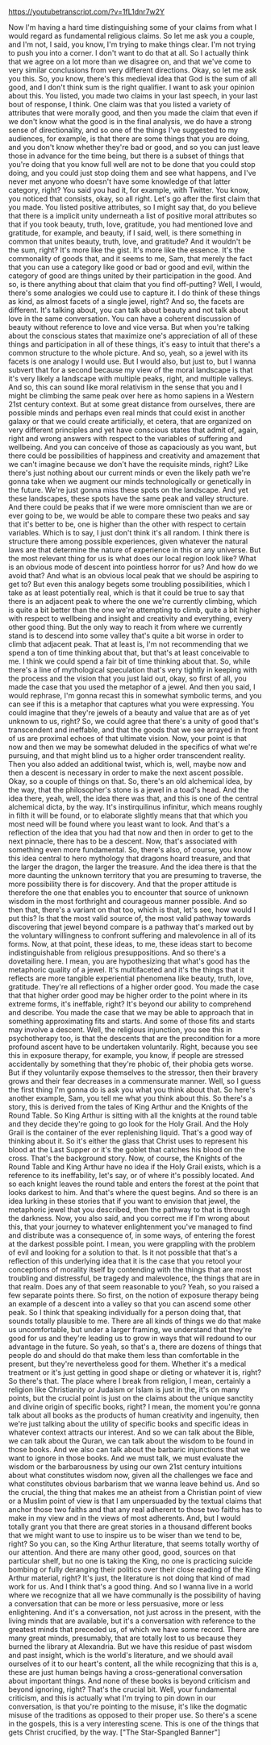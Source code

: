 https://youtubetranscript.com/?v=1fL1dnr7w2Y

 Now I'm having a hard time distinguishing some of your claims from what I would regard as fundamental religious claims. So let me ask you a couple, and I'm not, I said, you know, I'm trying to make things clear. I'm not trying to push you into a corner. I don't want to do that at all. So I actually think that we agree on a lot more than we disagree on, and that we've come to very similar conclusions from very different directions. Okay, so let me ask you this. So, you know, there's this medieval idea that God is the sum of all good, and I don't think sum is the right qualifier. I want to ask your opinion about this. You listed, you made two claims in your last speech, in your last bout of response, I think. One claim was that you listed a variety of attributes that were morally good, and then you made the claim that even if we don't know what the good is in the final analysis, we do have a strong sense of directionality, and so one of the things I've suggested to my audiences, for example, is that there are some things that you are doing, and you don't know whether they're bad or good, and so you can just leave those in advance for the time being, but there is a subset of things that you're doing that you know full well are not to be done that you could stop doing, and you could just stop doing them and see what happens, and I've never met anyone who doesn't have some knowledge of that latter category, right? You said you had it, for example, with Twitter. You know, you noticed that consists, okay, so all right. Let's go after the first claim that you made. You listed positive attributes, so I might say that, do you believe that there is a implicit unity underneath a list of positive moral attributes so that if you took beauty, truth, love, gratitude, you had mentioned love and gratitude, for example, and beauty, if I said, well, is there something in common that unites beauty, truth, love, and gratitude? And it wouldn't be the sum, right? It's more like the gist. It's more like the essence. It's the commonality of goods that, and it seems to me, Sam, that merely the fact that you can use a category like good or bad or good and evil, within the category of good are things united by their participation in the good. And so, is there anything about that claim that you find off-putting? Well, I would, there's some analogies we could use to capture it. I do think of these things as kind, as almost facets of a single jewel, right? And so, the facets are different. It's talking about, you can talk about beauty and not talk about love in the same conversation. You can have a coherent discussion of beauty without reference to love and vice versa. But when you're talking about the conscious states that maximize one's appreciation of all of these things and participation in all of these things, it's easy to intuit that there's a common structure to the whole picture. And so, yeah, so a jewel with its facets is one analogy I would use. But I would also, but just to, but I wanna subvert that for a second because my view of the moral landscape is that it's very likely a landscape with multiple peaks, right, and multiple valleys. And so, this can sound like moral relativism in the sense that you and I might be climbing the same peak over here as homo sapiens in a Western 21st century context. But at some great distance from ourselves, there are possible minds and perhaps even real minds that could exist in another galaxy or that we could create artificially, et cetera, that are organized on very different principles and yet have conscious states that admit of, again, right and wrong answers with respect to the variables of suffering and wellbeing. And you can conceive of those as capaciously as you want, but there could be possibilities of happiness and creativity and amazement that we can't imagine because we don't have the requisite minds, right? Like there's just nothing about our current minds or even the likely path we're gonna take when we augment our minds technologically or genetically in the future. We're just gonna miss these spots on the landscape. And yet these landscapes, these spots have the same peak and valley structure. And there could be peaks that if we were more omniscient than we are or ever going to be, we would be able to compare these two peaks and say that it's better to be, one is higher than the other with respect to certain variables. Which is to say, I just don't think it's all random. I think there is structure there among possible experiences, given whatever the natural laws are that determine the nature of experience in this or any universe. But the most relevant thing for us is what does our local region look like? What is an obvious mode of descent into pointless horror for us? And how do we avoid that? And what is an obvious local peak that we should be aspiring to get to? But even this analogy begets some troubling possibilities, which I take as at least potentially real, which is that it could be true to say that there is an adjacent peak to where the one we're currently climbing, which is quite a bit better than the one we're attempting to climb, quite a bit higher with respect to wellbeing and insight and creativity and everything, every other good thing. But the only way to reach it from where we currently stand is to descend into some valley that's quite a bit worse in order to climb that adjacent peak. That at least is, I'm not recommending that we spend a ton of time thinking about that, but that's at least conceivable to me. I think we could spend a fair bit of time thinking about that. So, while there's a line of mythological speculation that's very tightly in keeping with the process and the vision that you just laid out, okay, so first of all, you made the case that you used the metaphor of a jewel. And then you said, I would rephrase, I'm gonna recast this in somewhat symbolic terms, and you can see if this is a metaphor that captures what you were expressing. You could imagine that they're jewels of a beauty and value that are as of yet unknown to us, right? So, we could agree that there's a unity of good that's transcendent and ineffable, and that the goods that we see arrayed in front of us are proximal echoes of that ultimate vision. Now, your point is that now and then we may be somewhat deluded in the specifics of what we're pursuing, and that might blind us to a higher order transcendent reality. Then you also added an additional twist, which is, well, maybe now and then a descent is necessary in order to make the next ascent possible. Okay, so a couple of things on that. So, there's an old alchemical idea, by the way, that the philosopher's stone is a jewel in a toad's head. And the idea there, yeah, well, the idea there was that, and this is one of the central alchemical dicta, by the way. It's instirquilinus infinitur, which means roughly in filth it will be found, or to elaborate slightly means that that which you most need will be found where you least want to look. And that's a reflection of the idea that you had that now and then in order to get to the next pinnacle, there has to be a descent. Now, that's associated with something even more fundamental. So, there's also, of course, you know this idea central to hero mythology that dragons hoard treasure, and that the larger the dragon, the larger the treasure. And the idea there is that the more daunting the unknown territory that you are presuming to traverse, the more possibility there is for discovery. And that the proper attitude is therefore the one that enables you to encounter that source of unknown wisdom in the most forthright and courageous manner possible. And so then that, there's a variant on that too, which is that, let's see, how would I put this? Is that the most valid source of, the most valid pathway towards discovering that jewel beyond compare is a pathway that's marked out by the voluntary willingness to confront suffering and malevolence in all of its forms. Now, at that point, these ideas, to me, these ideas start to become indistinguishable from religious presuppositions. And so there's a dovetailing here. I mean, you are hypothesizing that what's good has the metaphoric quality of a jewel. It's multifaceted and it's the things that it reflects are more tangible experiential phenomena like beauty, truth, love, gratitude. They're all reflections of a higher order good. You made the case that that higher order good may be higher order to the point where in its extreme forms, it's ineffable, right? It's beyond our ability to comprehend and describe. You made the case that we may be able to approach that in something approximating fits and starts. And some of those fits and starts may involve a descent. Well, the religious injunction, you see this in psychotherapy too, is that the descents that are the precondition for a more profound ascent have to be undertaken voluntarily. Right, because you see this in exposure therapy, for example, you know, if people are stressed accidentally by something that they're phobic of, their phobia gets worse. But if they voluntarily expose themselves to the stressor, then their bravery grows and their fear decreases in a commensurate manner. Well, so I guess the first thing I'm gonna do is ask you what you think about that. So here's another example, Sam, you tell me what you think about this. So there's a story, this is derived from the tales of King Arthur and the Knights of the Round Table. So King Arthur is sitting with all the knights at the round table and they decide they're going to go look for the Holy Grail. And the Holy Grail is the container of the ever replenishing liquid. That's a good way of thinking about it. So it's either the glass that Christ uses to represent his blood at the Last Supper or it's the goblet that catches his blood on the cross. That's the background story. Now, of course, the Knights of the Round Table and King Arthur have no idea if the Holy Grail exists, which is a reference to its ineffability, let's say, or of where it's possibly located. And so each knight leaves the round table and enters the forest at the point that looks darkest to him. And that's where the quest begins. And so there is an idea lurking in these stories that if you want to envision that jewel, the metaphoric jewel that you described, then the pathway to that is through the darkness. Now, you also said, and you correct me if I'm wrong about this, that your journey to whatever enlightenment you've managed to find and distribute was a consequence of, in some ways, of entering the forest at the darkest possible point. I mean, you were grappling with the problem of evil and looking for a solution to that. Is it not possible that that's a reflection of this underlying idea that it is the case that you retool your conceptions of morality itself by contending with the things that are most troubling and distressful, be tragedy and malevolence, the things that are in that realm. Does any of that seem reasonable to you? Yeah, so you raised a few separate points there. So first, on the notion of exposure therapy being an example of a descent into a valley so that you can ascend some other peak. So I think that speaking individually for a person doing that, that sounds totally plausible to me. There are all kinds of things we do that make us uncomfortable, but under a larger framing, we understand that they're good for us and they're leading us to grow in ways that will redound to our advantage in the future. So yeah, so that's a, there are dozens of things that people do and should do that make them less than comfortable in the present, but they're nevertheless good for them. Whether it's a medical treatment or it's just getting in good shape or dieting or whatever it is, right? So there's that. The place where I break from religion, I mean, certainly a religion like Christianity or Judaism or Islam is just in the, it's on many points, but the crucial point is just on the claims about the unique sanctity and divine origin of specific books, right? I mean, the moment you're gonna talk about all books as the products of human creativity and ingenuity, then we're just talking about the utility of specific books and specific ideas in whatever context attracts our interest. And so we can talk about the Bible, we can talk about the Quran, we can talk about the wisdom to be found in those books. And we also can talk about the barbaric injunctions that we want to ignore in those books. And we must talk, we must evaluate the wisdom or the barbarousness by using our own 21st century intuitions about what constitutes wisdom now, given all the challenges we face and what constitutes obvious barbarism that we wanna leave behind us. And so the crucial, the thing that makes me an atheist from a Christian point of view or a Muslim point of view is that I am unpersuaded by the textual claims that anchor those two faiths and that any real adherent to those two faiths has to make in my view and in the views of most adherents. And, but I would totally grant you that there are great stories in a thousand different books that we might want to use to inspire us to be wiser than we tend to be, right? So you can, so the King Arthur literature, that seems totally worthy of our attention. And there are many other good, good, sources on that particular shelf, but no one is taking the King, no one is practicing suicide bombing or fully deranging their politics over their close reading of the King Arthur material, right? It's just, the literature is not doing that kind of mad work for us. And I think that's a good thing. And so I wanna live in a world where we recognize that all we have communally is the possibility of having a conversation that can be more or less persuasive, more or less enlightening. And it's a conversation, not just across in the present, with the living minds that are available, but it's a conversation with reference to the greatest minds that preceded us, of which we have some record. There are many great minds, presumably, that are totally lost to us because they burned the library at Alexandria. But we have this residue of past wisdom and past insight, which is the world's literature, and we should avail ourselves of it to our heart's content, all the while recognizing that this is a, these are just human beings having a cross-generational conversation about important things. And none of these books is beyond criticism and beyond ignoring, right? That's the crucial bit. Well, your fundamental criticism, and this is actually what I'm trying to pin down in our conversation, is that you're pointing to the misuse, it's like the dogmatic misuse of the traditions as opposed to their proper use. So there's a scene in the gospels, this is a very interesting scene. This is one of the things that gets Christ crucified, by the way. ["The Star-Spangled Banner"]